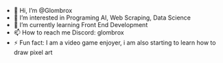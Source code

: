 - 👋 Hi, I’m @Glombrox
- 👀 I’m interested in Programing AI, Web Scraping, Data Science
- 🌱 I’m currently learning Front End Development
- 📫 How to reach me Discord: glombrox
- ⚡ Fun fact: I am a video game enjoyer, i am also starting to learn how to draw pixel art

<!---
Glombrox/Glombrox is a ✨ special ✨ repository because its `README.md` (this file) appears on your GitHub profile.
You can click the Preview link to take a look at your changes.
--->
